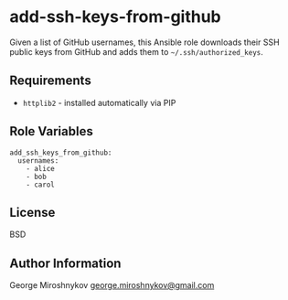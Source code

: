 add-ssh-keys-from-github
========================

Given a list of GitHub usernames, this Ansible role downloads their SSH public
keys from GitHub and adds them to `~/.ssh/authorized_keys`.

Requirements
------------

* `httplib2` - installed automatically via PIP

Role Variables
--------------

    add_ssh_keys_from_github:
      usernames:
        - alice
        - bob
        - carol

License
-------

BSD

Author Information
------------------

George Miroshnykov <george.miroshnykov@gmail.com>
